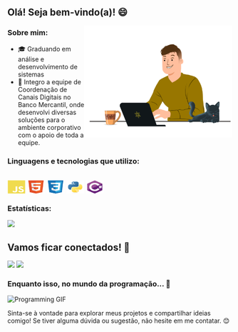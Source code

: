 ## Olá! Seja bem-vindo(a)! 😄

<img align="right" height="250" src="https://github.com/ReisLucasF/LucasReis/blob/main/desenho%20programando.png">

### Sobre mim:

- 🎓 Graduando em análise e desenvolvimento de sistemas
- 💼 Integro a equipe de Coordenação de Canais Digitais no Banco Mercantil, onde desenvolvi diversas soluções para o ambiente corporativo com o apoio de toda a equipe.


### Linguagens e tecnologias que utilizo:

<div style="display: inline_block"><br>
  <img align="center" height="30" width="40" src="https://raw.githubusercontent.com/devicons/devicon/master/icons/javascript/javascript-plain.svg">
  <img align="center" height="30" width="40" src="https://raw.githubusercontent.com/devicons/devicon/master/icons/html5/html5-original.svg">
  <img align="center" height="30" width="40" src="https://raw.githubusercontent.com/devicons/devicon/master/icons/css3/css3-original.svg">
  <img align="center" height="30" width="40" src="https://raw.githubusercontent.com/devicons/devicon/master/icons/python/python-original.svg">
  <img align="center" height="30" width="40" src="https://raw.githubusercontent.com/devicons/devicon/master/icons/csharp/csharp-original.svg">
</div>

### Estatísticas:

<div align="left">
  <img height="180em" src="https://github-readme-stats.vercel.app/api/top-langs/?username=ReisLucasF&layout=compact&langs_count=7&theme=dark"/>
</div>

## Vamos ficar conectados! 🤝

<div> 
  <a href = "mailto:reislucasf@icloud.com"><img src="https://img.shields.io/badge/Gmail-D14836?style=for-the-badge&logo=gmail&logoColor=white" target="_blank"></a>
  <a href="https://www.linkedin.com/in/lucasreisf/" target="_blank"><img src="https://img.shields.io/badge/LinkedIn-0077B5?style=for-the-badge&logo=linkedin&logoColor=white" target="_blank"></a> 
</div>

### Enquanto isso, no mundo da programação... 🚀

![Programming GIF](https://media.giphy.com/media/ZVik7pBtu9dNS/giphy.gif)

Sinta-se à vontade para explorar meus projetos e compartilhar ideias comigo! Se tiver alguma dúvida ou sugestão, não hesite em me contatar. 😊
